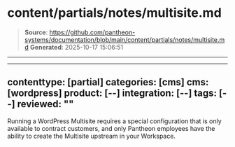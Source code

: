 # content/partials/notes/multisite.md

> **Source**: https://github.com/pantheon-systems/documentation/blob/main/content/partials/notes/multisite.md
> **Generated**: 2025-10-17 15:06:51

---

---
contenttype: [partial]
categories: [cms]
cms: [wordpress]
product: [--]
integration: [--]
tags: [--]
reviewed: ""
---

<Alert title="Note" type="info">

Running a WordPress Multisite requires a special configuration that is only available to contract customers, and only Pantheon employees have the ability to create the Multisite upstream in your Workspace.

</Alert >
